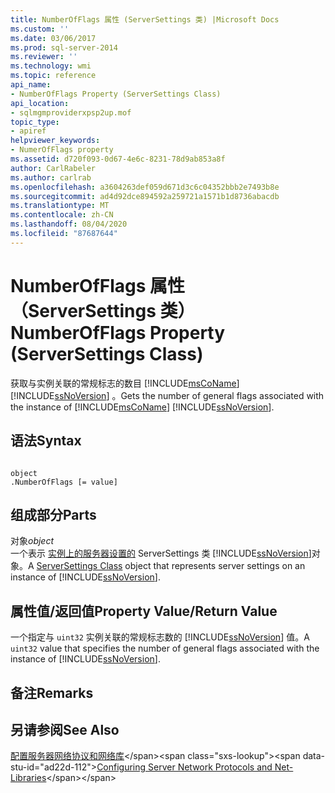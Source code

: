 ```yaml
---
title: NumberOfFlags 属性 (ServerSettings 类) |Microsoft Docs
ms.custom: ''
ms.date: 03/06/2017
ms.prod: sql-server-2014
ms.reviewer: ''
ms.technology: wmi
ms.topic: reference
api_name:
- NumberOfFlags Property (ServerSettings Class)
api_location:
- sqlmgmproviderxpsp2up.mof
topic_type:
- apiref
helpviewer_keywords:
- NumerOfFlags property
ms.assetid: d720f093-0d67-4e6c-8231-78d9ab853a8f
author: CarlRabeler
ms.author: carlrab
ms.openlocfilehash: a3604263def059d671d3c6c04352bbb2e7493b8e
ms.sourcegitcommit: ad4d92dce894592a259721a1571b1d8736abacdb
ms.translationtype: MT
ms.contentlocale: zh-CN
ms.lasthandoff: 08/04/2020
ms.locfileid: "87687644"
---
```

# <a name="numberofflags-property-serversettings-class"></a><span data-ttu-id="ad22d-102">NumberOfFlags 属性（ServerSettings 类）</span><span class="sxs-lookup"><span data-stu-id="ad22d-102">NumberOfFlags Property (ServerSettings Class)</span></span>
  <span data-ttu-id="ad22d-103">获取与实例关联的常规标志的数目 [!INCLUDE[msCoName](../../../includes/msconame-md.md)] [!INCLUDE[ssNoVersion](../../../includes/ssnoversion-md.md)] 。</span><span class="sxs-lookup"><span data-stu-id="ad22d-103">Gets the number of general flags associated with the instance of [!INCLUDE[msCoName](../../../includes/msconame-md.md)] [!INCLUDE[ssNoVersion](../../../includes/ssnoversion-md.md)].</span></span>  
  
## <a name="syntax"></a><span data-ttu-id="ad22d-104">语法</span><span class="sxs-lookup"><span data-stu-id="ad22d-104">Syntax</span></span>  
  
```  
  
object  
.NumberOfFlags [= value]  
```  
  
## <a name="parts"></a><span data-ttu-id="ad22d-105">组成部分</span><span class="sxs-lookup"><span data-stu-id="ad22d-105">Parts</span></span>  
 <span data-ttu-id="ad22d-106">对象</span><span class="sxs-lookup"><span data-stu-id="ad22d-106">*object*</span></span>  
 <span data-ttu-id="ad22d-107">一个表示 [实例上的服务器设置的](serversettings-class.md) ServerSettings 类 [!INCLUDE[ssNoVersion](../../../includes/ssnoversion-md.md)]对象。</span><span class="sxs-lookup"><span data-stu-id="ad22d-107">A [ServerSettings Class](serversettings-class.md) object that represents server settings on an instance of [!INCLUDE[ssNoVersion](../../../includes/ssnoversion-md.md)].</span></span>  
  
## <a name="property-valuereturn-value"></a><span data-ttu-id="ad22d-108">属性值/返回值</span><span class="sxs-lookup"><span data-stu-id="ad22d-108">Property Value/Return Value</span></span>  
 <span data-ttu-id="ad22d-109">一个指定与 `uint32` 实例关联的常规标志数的 [!INCLUDE[ssNoVersion](../../../includes/ssnoversion-md.md)] 值。</span><span class="sxs-lookup"><span data-stu-id="ad22d-109">A `uint32` value that specifies the number of general flags associated with the instance of [!INCLUDE[ssNoVersion](../../../includes/ssnoversion-md.md)].</span></span>  
  
## <a name="remarks"></a><span data-ttu-id="ad22d-110">备注</span><span class="sxs-lookup"><span data-stu-id="ad22d-110">Remarks</span></span>  
  
## <a name="see-also"></a><span data-ttu-id="ad22d-111">另请参阅</span><span class="sxs-lookup"><span data-stu-id="ad22d-111">See Also</span></span>  
 <span data-ttu-id="ad22d-112">[配置服务器网络协议和网络库](https://msdn.microsoft.com/library/ms177485\(v=sql.100\).aspx)</span><span class="sxs-lookup"><span data-stu-id="ad22d-112">[Configuring Server Network Protocols and Net-Libraries](https://msdn.microsoft.com/library/ms177485\(v=sql.100\).aspx)</span></span>  
  
  
